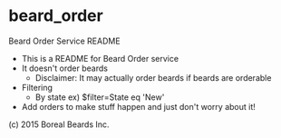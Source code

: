 # beard_order


Beard Order Service README

- This is a README for Beard Order service
- It doesn't order beards
	- Disclaimer: It may actually order beards if beards are orderable
- Filtering
	- By state
	ex) $filter=State eq 'New'
- Add orders to make stuff happen and just don't worry about it!



(c) 2015 Boreal Beards Inc.
